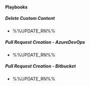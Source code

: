 
#### Playbooks

##### Delete Custom Content

- %%UPDATE_RN%%
##### Pull Request Creation - AzureDevOps

- %%UPDATE_RN%%
##### Pull Request Creation - Bitbucket

- %%UPDATE_RN%%
